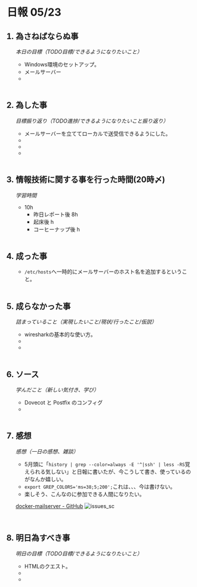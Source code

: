 # 日報 05/23


<ol>

## <li>為さねばならぬ事</li>

*本日の目標（TODO目標/できるようになりたいこと）*

  - Windows環境のセットアップ。
  - メールサーバー
  - 

<br>


## <li>為した事</li>

*目標振り返り（TODO進捗/できるようになりたいこと振り返り）*

  - メールサーバーを立ててローカルで送受信できるようにした。
  - 
  - 
  - 

<br>


## <li>情報技術に関する事を行った時間(20時〆)</li>

*学習時間*

  - 10h
    - 昨日レポート後 8h
    - 起床後 h
    - コーヒーナップ後 h

<br>


## <li>成った事</li>

  - `/etc/hosts`へ一時的にメールサーバーのホスト名を追加するということ。

<br>


## <li>成らなかった事</li>

*詰まっていること（実現したいこと/現状/行ったこと/仮説）*

  - wiresharkの基本的な使い方。
  - 
  - 

<br>


## <li>ソース</li>

*学んだこと（新しい気付き、学び）*

  - Dovecot と Postfix のコンフィグ
  - 

<br>


## <li>感想</li>

*感想（一日の感想、雑談）*

  - 5月頭に「`history | grep --color=always -E '^|ssh' | less -RS`覚えられる気しない」と日報に書いたが、今こうして書き、使っているのがなんか嬉しい。
  - `export GREP_COLORS='ms=38;5;200';`これは、、、今は書けない。
  - 楽しそう、こんなのに参加できる人間になりたい。

  [docker-mailserver - GitHub](https://github.com/docker-mailserver/docker-mailserver/issues)
  ![issues_sc](https://gyazo.com/1212686e90d2d211031900d31e6a64cc.png)

<br>


## <li>明日為すべき事</li>

*明日の目標（TODO目標/できるようになりたいこと）*

  - HTMLのクエスト。
  - 
  - 

<!-- end -->

<br>

</ol>


